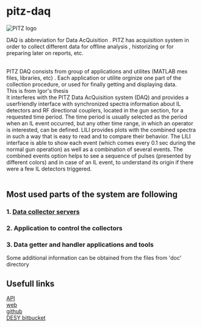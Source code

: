 # pitz-daq

![PITZ logo](https://davitkalantaryan.github.io/pitz-daq/docs/images/pitz_logo.png)


DAQ is abbreviation for Data AcQuisition
. PITZ has acquisition system in order to collect different data for offline analysis
, historizing or for preparing later on reports, etc.

<br />
PITZ DAQ consists from group of applications and utilites (MATLAB mex files, libraries, etc)
. Each application or utilite orginize one part of the collection procedure, or used for finally getting and displaying data.

<br />
This is from Igor's thesis <br />
It interferes with the PITZ Data AcQuisition system (DAQ) and provides a userfriendly
interface with synchronized spectra information about IL detectors and RF
directional couplers, located in the gun section, for a requested time period. The time
period is usually selected as the period when an IL event occurred, but any other time
range, in which an operator is interested, can be defined. LILI provides plots with the
combined spectra in such a way that is easy to read and to compare their behavior.
The LILI interface is able to show each event (which comes every 0.1 sec during the
normal gun operation) as well as a combination of several events. The combined events
option helps to see a sequence of pulses (presented by different colors) and in case of
an IL event, to understand its origin if there were a few IL detectors triggered.  <br />

<br />

## Most used parts of the system are following
### 1. [Data collector servers](docs/subsystems/collectors)
### 2. Application to control the collectors
### 3. Data getter and handler applications and tools

Some additional information can be obtained from the files from 'doc' directory   <br />

## Usefull links
[API](https://davitkalantaryan.github.io/pitz-daq/docs/doxy/html/index.html)  
[web](https://davitkalantaryan.github.io/pitz-daq/index.html)   <br />
[github](https://github.com/davitkalantaryan/pitz-daq)		<br />
[DESY bitbucket](https://github.com/davitkalantaryan/pitz-daq)	<br />


